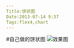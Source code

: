 ```yaml
---
Title:饼状图
Date:2013-07-14 9:37
Tags:flex4,chart
---
```

#自己做的饼状图
![效果图](https://raw.github.com/biofavor/DonutChart/master/MyPie.png)

